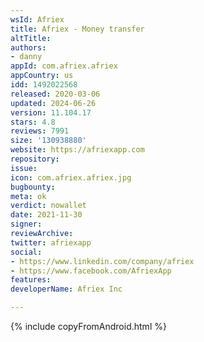 ```yaml
---
wsId: Afriex
title: Afriex - Money transfer
altTitle: 
authors:
- danny
appId: com.afriex.afriex
appCountry: us
idd: 1492022568
released: 2020-03-06
updated: 2024-06-26
version: 11.104.17
stars: 4.8
reviews: 7991
size: '130938880'
website: https://afriexapp.com
repository: 
issue: 
icon: com.afriex.afriex.jpg
bugbounty: 
meta: ok
verdict: nowallet
date: 2021-11-30
signer: 
reviewArchive: 
twitter: afriexapp
social:
- https://www.linkedin.com/company/afriex
- https://www.facebook.com/AfriexApp
features: 
developerName: Afriex Inc

---
```


{% include copyFromAndroid.html %}
